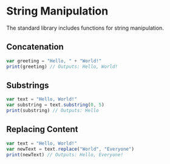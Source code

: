 # String Manipulation

The standard library includes functions for string manipulation.

## Concatenation

```ts
var greeting = "Hello, " + "World!"
print(greeting) // Outputs: Hello, World!
```

## Substrings

```ts
var text = "Hello, World!"
var substring = text.substring(0, 5)
print(substring) // Outputs: Hello
```

## Replacing Content

```ts
var text = "Hello, World!"
var newText = text.replace("World", "Everyone")
print(newText) // Outputs: Hello, Everyone!
```
